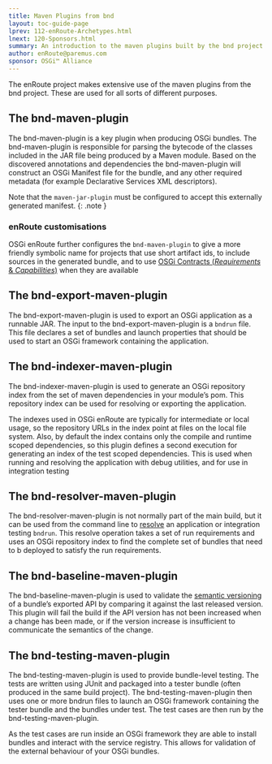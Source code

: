 ```yaml
---
title: Maven Plugins from bnd  
layout: toc-guide-page
lprev: 112-enRoute-Archetypes.html  
lnext: 120-Sponsors.html 
summary: An introduction to the maven plugins built by the bnd project and used in enRoute 
author: enRoute@paremus.com
sponsor: OSGi™ Alliance 
---
```


The enRoute project makes extensive use of the maven plugins from the bnd project. These are used for all sorts of different purposes.

## The bnd-maven-plugin

The bnd-maven-plugin is a key plugin when producing OSGi bundles. The bnd-maven-plugin is responsible for parsing the bytecode of the classes included in the JAR file being produced by a Maven module. Based on the discovered annotations and dependencies the bnd-maven-plugin will construct an OSGi Manifest file for the bundle, and any other required metadata (for example Declarative Services XML descriptors).

Note that the `maven-jar-plugin` must be configured to accept this externally generated manifest.
{: .note }

### enRoute customisations

OSGi enRoute further configures the `bnd-maven-plugin` to give a more friendly symbolic name for projects that use short artifact ids, to include sources in the generated bundle, and to use [OSGi Contracts (_Requirements_ & _Capabilities_)](../FAQ/200-resolving.html) when they are available

## The bnd-export-maven-plugin

The bnd-export-maven-plugin is used to export an OSGi application as a runnable JAR. The input to the bnd-export-maven-plugin is a `bndrun` file. This file declares a set of bundles and launch properties that should be used to start an OSGi framework containing the application.

## The bnd-indexer-maven-plugin
The bnd-indexer-maven-plugin is used to generate an OSGi repository index from the set of maven dependencies in your module’s pom. This repository index can be used for resolving or exporting the application.

The indexes used in OSGi enRoute are typically for intermediate or local usage, so the repository URLs in the index point at files on the local file system. Also, by default the index contains only the compile and runtime scoped dependencies, so this plugin defines a second execution for generating an index of the test scoped dependencies. This is used when running and resolving the application with debug utilities, and for use in integration testing

## The bnd-resolver-maven-plugin

The bnd-resolver-maven-plugin is not normally part of the main build, but it can be used from the command line to [resolve](../FAQ/200-resolving.html) an application or integration testing `bndrun`. This resolve operation takes a set of run requirements and uses an OSGi repository index to find the complete set of bundles that need to b deployed to satisfy the run requirements.

## The bnd-baseline-maven-plugin
The bnd-baseline-maven-plugin is used to validate the [semantic versioning](../FAQ/210-semantic_versioning.md) of a bundle’s exported API by comparing it against the last released version. This plugin will fail the build if the API version has not been increased when a change has been made, or if the version increase is insufficient to communicate the semantics of the change.

## The bnd-testing-maven-plugin

The bnd-testing-maven-plugin is used to provide bundle-level testing. The tests are written using JUnit and packaged into a tester bundle (often produced in the same build project). The bnd-testing-maven-plugin then uses one or more bndrun files to launch an OSGi framework containing the tester bundle and the bundles under test. The test cases are then run by the bnd-testing-maven-plugin.

As the test cases are run inside an OSGi framework they are able to install bundles and interact with the service registry. This allows for validation of the external behaviour of your OSGi bundles.
